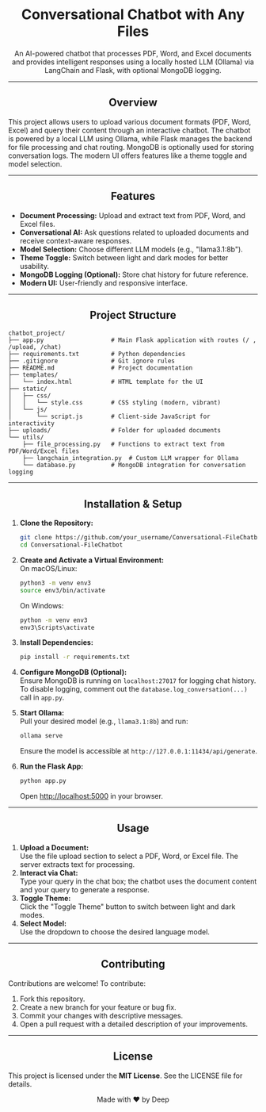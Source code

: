 <h1 align="center">Conversational Chatbot with Any Files</h1>
<p align="center">An AI-powered chatbot that processes PDF, Word, and Excel documents and provides intelligent responses using a locally hosted LLM (Ollama) via LangChain and Flask, with optional MongoDB logging.</p>

---

## <div align="center">Overview</div>
This project allows users to upload various document formats (PDF, Word, Excel) and query their content through an interactive chatbot. The chatbot is powered by a local LLM using Ollama, while Flask manages the backend for file processing and chat routing. MongoDB is optionally used for storing conversation logs. The modern UI offers features like a theme toggle and model selection.

---

## <div align="center">Features</div>
- **Document Processing:** Upload and extract text from PDF, Word, and Excel files.
- **Conversational AI:** Ask questions related to uploaded documents and receive context-aware responses.
- **Model Selection:** Choose different LLM models (e.g., "llama3.1:8b").
- **Theme Toggle:** Switch between light and dark modes for better usability.
- **MongoDB Logging (Optional):** Store chat history for future reference.
- **Modern UI:** User-friendly and responsive interface.

---

## <div align="center">Project Structure</div>
```
chatbot_project/
├── app.py                   # Main Flask application with routes (/ , /upload, /chat)
├── requirements.txt         # Python dependencies
├── .gitignore               # Git ignore rules
├── README.md                # Project documentation
├── templates/
│   └── index.html           # HTML template for the UI
├── static/
│   ├── css/
│   │   └── style.css        # CSS styling (modern, vibrant)
│   └── js/
│       └── script.js        # Client-side JavaScript for interactivity
├── uploads/                 # Folder for uploaded documents
└── utils/
    ├── file_processing.py   # Functions to extract text from PDF/Word/Excel files
    ├── langchain_integration.py  # Custom LLM wrapper for Ollama
    └── database.py          # MongoDB integration for conversation logging
```

---

## <div align="center">Installation & Setup</div>

1. **Clone the Repository:**  
   ```bash
   git clone https://github.com/your_username/Conversational-FileChatbot.git
   cd Conversational-FileChatbot
   ```

2. **Create and Activate a Virtual Environment:**  
   On macOS/Linux:
   ```bash
   python3 -m venv env3
   source env3/bin/activate
   ```  
   On Windows:
   ```bash
   python -m venv env3
   env3\Scripts\activate
   ```

3. **Install Dependencies:**  
   ```bash
   pip install -r requirements.txt
   ```

4. **Configure MongoDB (Optional):**  
   Ensure MongoDB is running on `localhost:27017` for logging chat history. To disable logging, comment out the `database.log_conversation(...)` call in `app.py`.

5. **Start Ollama:**  
   Pull your desired model (e.g., `llama3.1:8b`) and run:
   ```bash
   ollama serve
   ```  
   Ensure the model is accessible at `http://127.0.0.1:11434/api/generate`.

6. **Run the Flask App:**  
   ```bash
   python app.py
   ```  
   Open [http://localhost:5000](http://localhost:5000) in your browser.

---

## <div align="center">Usage</div>

1. **Upload a Document:**  
   Use the file upload section to select a PDF, Word, or Excel file. The server extracts text for processing.
2. **Interact via Chat:**  
   Type your query in the chat box; the chatbot uses the document content and your query to generate a response.
3. **Toggle Theme:**  
   Click the "Toggle Theme" button to switch between light and dark modes.
4. **Select Model:**  
   Use the dropdown to choose the desired language model.

---

## <div align="center">Contributing</div>

Contributions are welcome! To contribute:
1. Fork this repository.
2. Create a new branch for your feature or bug fix.
3. Commit your changes with descriptive messages.
4. Open a pull request with a detailed description of your improvements.

---

## <div align="center">License</div>

This project is licensed under the **MIT License**. See the LICENSE file for details.

<p align="center">Made with ❤️ by Deep</p>